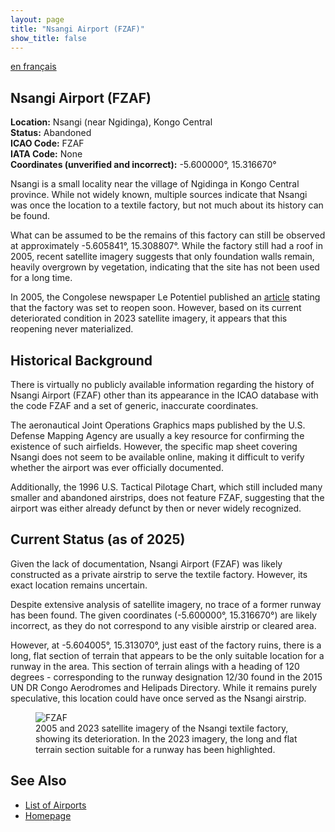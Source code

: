 ```yaml
---
layout: page
title: "Nsangi Airport (FZAF)"
show_title: false
---
```


[en français](../../airports_fr/nsangifzaf/nsangi_fr.md)

## Nsangi Airport (FZAF)

**Location:** Nsangi (near Ngidinga), Kongo Central  
**Status:** Abandoned  
**ICAO Code:** FZAF  
**IATA Code:** None  
**Coordinates (unverified and incorrect):** -5.600000°, 15.316670°  

Nsangi is a small locality near the village of Ngidinga in Kongo Central province. While not widely known, multiple sources indicate that Nsangi was once the location to a textile factory, but not much about its history can be found.

What can be assumed to be the remains of this factory can still be observed at approximately -5.605841°, 15.308807°. While the factory still had a roof in 2005, recent satellite imagery suggests that only foundation walls remain, heavily overgrown by vegetation, indicating that the site has not been used for a long time.

In 2005, the Congolese newspaper Le Potentiel published an [article](https://fr.allafrica.com/stories/200503240582.html) stating that the factory was set to reopen soon. However, based on its current deteriorated condition in 2023 satellite imagery, it appears that this reopening never materialized.

## Historical Background

There is virtually no publicly available information regarding the history of Nsangi Airport (FZAF) other than its appearance in the ICAO database with the code FZAF and a set of generic, inaccurate coordinates.

The aeronautical Joint Operations Graphics maps published by the U.S. Defense Mapping Agency are usually a key resource for confirming the existence of such airfields. However, the specific map sheet covering Nsangi does not seem to be available online, making it difficult to verify whether the airport was ever officially documented.

Additionally, the 1996 U.S. Tactical Pilotage Chart, which still included many smaller and abandoned airstrips, does not feature FZAF, suggesting that the airport was either already defunct by then or never widely recognized.

## Current Status (as of 2025)

Given the lack of documentation, Nsangi Airport (FZAF) was likely constructed as a private airstrip to serve the textile factory. However, its exact location remains uncertain.

Despite extensive analysis of satellite imagery, no trace of a former runway has been found. The given coordinates (-5.600000°, 15.316670°) are likely incorrect, as they do not correspond to any visible airstrip or cleared area.

However, at -5.604005°, 15.313070°, just east of the factory ruins, there is a long, flat section of terrain that appears to be the only suitable location for a runway in the area. This section of terrain alings with a heading of 120 degrees - corresponding to the runway designation 12/30 found in the 2015 UN DR Congo Aerodromes and Helipads Directory. While it remains purely speculative, this location could have once served as the Nsangi airstrip.

<div class="image-left">
    <figure>
        <img src="/congo-airfields/airports/nsangifzaf/FZAF.png" alt="FZAF">
        <figcaption>2005 and 2023 satellite imagery of the Nsangi textile factory, showing its deterioration. In the 2023 imagery, the long and flat terrain section suitable for a runway has been highlighted.</figcaption>
    </figure>
</div>

## See Also

- [List of Airports](../../list.md)
- [Homepage](../../index.md)
